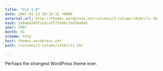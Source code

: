 ```yaml
---
title: "CLI 1.0"
date: 2007-01-23 20:16:12 +0000
external-url: http://themes.wordpress.net/columns/1-column/1418/cli-10/
hash: 1e0a64245f2e5ca777fa08c7ad3049a5
year: 2007
month: 01
scheme: http
host: themes.wordpress.net
path: /columns/1-column/1418/cli-10/

---
```


Perhaps the strangest WordPress theme ever.
